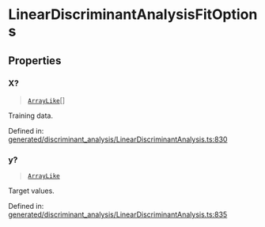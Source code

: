 # LinearDiscriminantAnalysisFitOptions

## Properties

### X?

> [`ArrayLike`](../types/ArrayLike.md)[]

Training data.

Defined in:  [generated/discriminant\_analysis/LinearDiscriminantAnalysis.ts:830](https://github.com/transitive-bullshit/scikit-learn-ts/blob/122b3c0/packages/sklearn/src/generated/discriminant_analysis/LinearDiscriminantAnalysis.ts#L830)

### y?

> [`ArrayLike`](../types/ArrayLike.md)

Target values.

Defined in:  [generated/discriminant\_analysis/LinearDiscriminantAnalysis.ts:835](https://github.com/transitive-bullshit/scikit-learn-ts/blob/122b3c0/packages/sklearn/src/generated/discriminant_analysis/LinearDiscriminantAnalysis.ts#L835)
